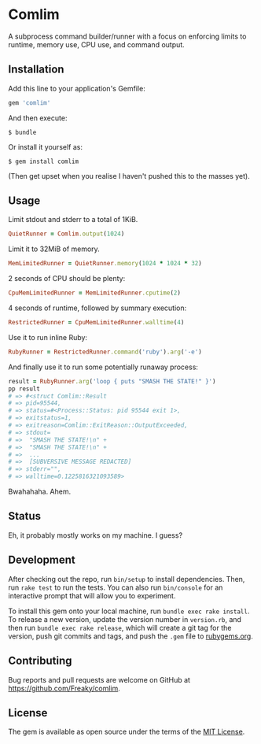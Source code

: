 # Comlim

A subprocess command builder/runner with a focus on enforcing limits to
runtime, memory use, CPU use, and command output.

## Installation

Add this line to your application's Gemfile:

```ruby
gem 'comlim'
```

And then execute:

    $ bundle

Or install it yourself as:

    $ gem install comlim

(Then get upset when you realise I haven't pushed this to the masses yet).

## Usage

Limit stdout and stderr to a total of 1KiB.

```ruby
QuietRunner = Comlim.output(1024)
```

Limit it to 32MiB of memory.

```ruby
MemLimitedRunner = QuietRunner.memory(1024 * 1024 * 32)
```

2 seconds of CPU should be plenty:

```ruby
CpuMemLimitedRunner = MemLimitedRunner.cputime(2)
```

4 seconds of runtime, followed by summary execution:

```ruby
RestrictedRunner = CpuMemLimitedRunner.walltime(4)
```

Use it to run inline Ruby:

```ruby
RubyRunner = RestrictedRunner.command('ruby').arg('-e')
```

And finally use it to run some potentially runaway process:

```ruby
result = RubyRunner.arg('loop { puts "SMASH THE STATE!" }')
pp result
# => #<struct Comlim::Result
# => pid=95544,
# => status=#<Process::Status: pid 95544 exit 1>,
# => exitstatus=1,
# => exitreason=Comlim::ExitReason::OutputExceeded,
# => stdout=
# =>  "SMASH THE STATE!\n" +
# =>  "SMASH THE STATE!\n" +
# =>  ...
# =>  [SUBVERSIVE MESSAGE REDACTED]
# => stderr="",
# => walltime=0.1225816321093589>
```

Bwahahaha.  Ahem.

## Status

Eh, it probably mostly works on my machine.  I guess?

## Development

After checking out the repo, run `bin/setup` to install dependencies. Then, run `rake test` to run the tests. You can also run `bin/console` for an interactive prompt that will allow you to experiment.

To install this gem onto your local machine, run `bundle exec rake install`. To release a new version, update the version number in `version.rb`, and then run `bundle exec rake release`, which will create a git tag for the version, push git commits and tags, and push the `.gem` file to [rubygems.org](https://rubygems.org).

## Contributing

Bug reports and pull requests are welcome on GitHub at https://github.com/Freaky/comlim.

## License

The gem is available as open source under the terms of the [MIT License](https://opensource.org/licenses/MIT).
